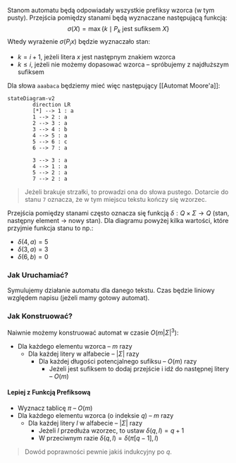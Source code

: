 Stanom automatu będą odpowiadały wszystkie prefiksy wzorca (w tym pusty). Przejścia pomiędzy stanami będą wyznaczane następującą funkcją:
$$
\sigma(X) = \max\{k \mid P_{k} \text{ jest sufiksem } X\}
$$
Wtedy wyrażenie $\sigma(P_{i}x)$ będzie wyznaczało stan:

- $k = i+1$, jeżeli litera $x$ jest następnym znakiem wzorca
- $k \le i$, jeżeli nie możemy dopasować wzorca – spróbujemy z najdłuższym sufiksem

Dla słowa `aaabaca` będziemy mieć więc następujący [[Automat Moore'a]]:

```mermaid
stateDiagram-v2
		direction LR
        [*] --> 1 : a
        1 --> 2 : a
        2 --> 3 : a
        3 --> 4 : b
        4 --> 5 : a
        5 --> 6 : c
        6 --> 7 : a

		3 --> 3 : a
		4 --> 1 : a
		5 --> 2 : a
		7 --> 2 : a
```
> Jeżeli brakuje strzałki, to prowadzi ona do słowa pustego.
> Dotarcie do stanu `7` oznacza, że w tym miejscu tekstu kończy się wzorzec.

Przejścia pomiędzy stanami często oznacza się funkcją $\delta : Q \times \Sigma \to Q$ (stan, następny element $\to$ nowy stan).
Dla diagramu powyżej kilka wartości, które przyjmie funkcja stanu to np.:

- $\delta(4, a) = 5$
- $\delta(3, a) = 3$
- $\delta(6, b) = 0$

### Jak Uruchamiać?

Symulujemy działanie automatu dla danego tekstu.
Czas będzie liniowy względem napisu (jeżeli mamy gotowy automat).

### Jak Konstruować?

Naiwnie możemy konstruować automat w czasie $O(m|\Sigma|^{3})$:

- Dla każdego elementu wzorca – $m$ razy
	- Dla każdej litery w alfabecie – $|\Sigma|$ razy
		- Dla każdej długości potencjalnego sufiksu – $O(m)$ razy
			- Jeżeli jest sufiksem to dodaj przejście i idź do następnej litery – $O(m)$

#### Lepiej z Funkcją Prefiksową

- Wyznacz tablicę $\pi$ – $O(m)$
- Dla każdego elementu wzorca (o indeksie $q$) – $m$ razy
	- Dla każdej litery $l$ w alfabecie – $|\Sigma|$ razy
		- Jeżeli $l$ przedłuża wzorzec, to ustaw $\delta(q, l) = q+1$
		- W przeciwnym razie $\delta(q, l) = \delta(\pi[q-1], l)$

> Dowód poprawności pewnie jakiś indukcyjny po $q$. 